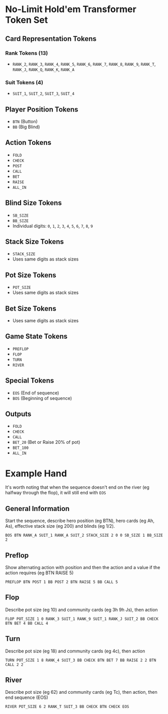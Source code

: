 # No-Limit Hold'em Transformer Token Set

## Card Representation Tokens
### Rank Tokens (13)
- `RANK_2`, `RANK_3`, `RANK_4`, `RANK_5`, `RANK_6`, `RANK_7`, `RANK_8`, `RANK_9`, `RANK_T`, `RANK_J`, `RANK_Q`, `RANK_K`, `RANK_A`

### Suit Tokens (4)
- `SUIT_1`, `SUIT_2`, `SUIT_3`, `SUIT_4`

## Player Position Tokens
- `BTN` (Button)
- `BB` (Big Blind)

## Action Tokens
- `FOLD`
- `CHECK`
- `POST`
- `CALL`
- `BET`
- `RAISE`
- `ALL_IN`

## Blind Size Tokens
- `SB_SIZE`
- `BB_SIZE`
- Individual digits: `0`, `1`, `2`, `3`, `4`, `5`, `6`, `7`, `8`, `9`

## Stack Size Tokens
- `STACK_SIZE`
- Uses same digits as stack sizes

## Pot Size Tokens
- `POT_SIZE`
- Uses same digits as stack sizes

## Bet Size Tokens
- Uses same digits as stack sizes

## Game State Tokens
- `PREFLOP`
- `FLOP`
- `TURN`
- `RIVER`

## Special Tokens
- `EOS` (End of sequence)
- `BOS` (Beginning of sequence)

## Outputs
- `FOLD`
- `CHECK`
- `CALL`
- `BET_20` (Bet or Raise 20% of pot)
- `BET_100`
- `ALL_IN`

# Example Hand
It's worth noting that when the sequence doesn't end on the river (eg halfway through the flop), it will still end with `EOS`

## General Information
Start the sequence, describe hero position (eg BTN), hero cards (eg Ah, As), effective stack size (eg 200) and blinds (eg 1/2).

`BOS BTN RANK_A SUIT_1 RANK_A SUIT_2 STACK_SIZE 2 0 0 SB_SIZE 1 BB_SIZE 2`

## Preflop
Show alternating action with position and then the action and a value if the action requires (eg BTN RAISE 5)

`PREFLOP BTN POST 1 BB POST 2 BTN RAISE 5 BB CALL 5`

## Flop
Describe pot size (eg 10) and community cards (eg 3h 9h Js), then action

`FLOP POT_SIZE 1 0 RANK_3 SUIT_1 RANK_9 SUIT_1 RANK_J SUIT_2 BB CHECK BTN BET 4 BB CALL 4`

## Turn
Describe pot size (eg 18) and community cards (eg 4c), then action

`TURN POT_SIZE 1 8 RANK_4 SUIT_3 BB CHECK BTN BET 7 BB RAISE 2 2 BTN CALL 2 2`

## River
Describe pot size (eg 62) and community cards (eg Tc), then action, then end sequence (EOS)

`RIVER POT_SIZE 6 2 RANK_T SUIT_3 BB CHECK BTN CHECK EOS`